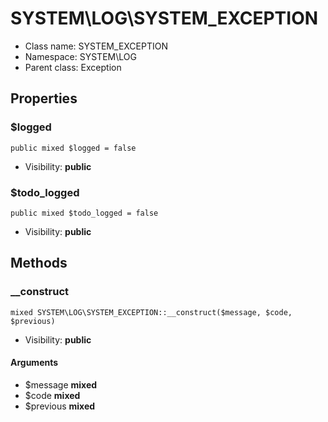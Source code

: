 SYSTEM\LOG\SYSTEM_EXCEPTION
===============






* Class name: SYSTEM_EXCEPTION
* Namespace: SYSTEM\LOG
* Parent class: Exception





Properties
----------


### $logged

    public mixed $logged = false





* Visibility: **public**


### $todo_logged

    public mixed $todo_logged = false





* Visibility: **public**


Methods
-------


### __construct

    mixed SYSTEM\LOG\SYSTEM_EXCEPTION::__construct($message, $code, $previous)





* Visibility: **public**


#### Arguments
* $message **mixed**
* $code **mixed**
* $previous **mixed**



